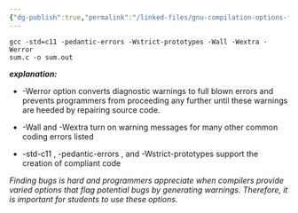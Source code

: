 ```yaml
---
{"dg-publish":true,"permalink":"/linked-files/gnu-compilation-options-for-students/"}
---
```


```
gcc -std=c11 -pedantic-errors -Wstrict-prototypes -Wall -Wextra -Werror
sum.c -o sum.out
```

***explanation:***

- -Werror option converts diagnostic warnings to full blown errors and prevents
programmers from proceeding any further until these warnings are heeded by repairing source
code. 

- -Wall and -Wextra turn on warning messages for many other common coding
errors listed

 - -std-c11 , -pedantic-errors , and -Wstrict-prototypes  support the creation of compliant code 
 
*Finding bugs is hard and programmers appreciate when compilers provide varied options that flag potential bugs by generating warnings. Therefore, it is important for students to use these options.*